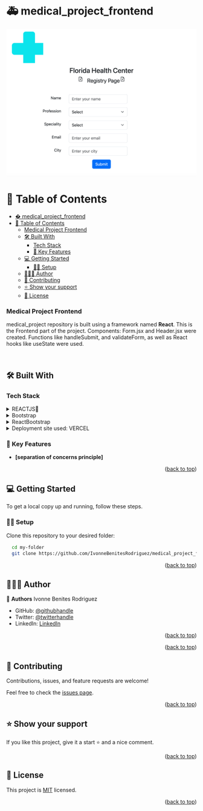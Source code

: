 #  🚑 medical_project_frontend
<div align="center">
  <img src="./src/assets/medical_project.png" />
</div>


# 📗 Table of Contents
- [� medical\_project\_frontend](#-medical_project_frontend)
- [📗 Table of Contents](#-table-of-contents)
    - [Medical Project Frontend ](#medical-project-frontend-)
  - [🛠 Built With ](#-built-with-)
    - [Tech Stack ](#tech-stack-)
    - [📕 Key Features ](#-key-features-)
  - [💻 Getting Started ](#-getting-started-)
    - [💪🏻 Setup](#-setup)
  - [👩🏽‍💻 Author ](#-author-)
  - [🤝 Contributing ](#-contributing-)
  - [⭐️ Show your support ](#️-show-your-support-)
  - [📝 License ](#-license-)

<!-- PROJECT DESCRIPTION -->

### Medical Project Frontend <a name="about-project"></a>

medical_project repository is built using a framework named **React**.
This is the Frontend part of the project. 
Components: Form.jsx and Header.jsx were created. 
Functions like handleSubmit, and validateForm, as well as React hooks like useState were used.

<br/>

## 🛠 Built With <a name="built-with"></a>

### Tech Stack <a name="tech-stack"></a>

<details>
<summary>REACTJS📕</summary>
  <ul>
    <li><a href="https://react.dev/">React</a></li>
  </ul>
  </details>
  <details>
      <summary>Bootstrap</summary>
      <ul>
          <li><a href="https://getbootstrap.com">Bootstrap</a></li>
    </ul>
    </details>
    <details>
      <summary>ReactBootstrap</summary>
      <ul>
          <li><a href="https://react-bootstrap.netlify.app">Bootstrap</a></li>
    </ul>
    </details>
    <details>
        <summary>Deployment site used: VERCEL</summary>
        <ul>
            <li><a href="https://vercel.com/">Vercel</a></li>
        </ul>
    </details>

### 📕 Key Features <a name="key-features"></a>

- **[separation of concerns principle]**

<p align="right">(<a href="#readme-top">back to top</a>)</p>

## 💻 Getting Started <a name="getting-started"></a>

To get a local copy up and running, follow these steps.

### 💪🏻 Setup

Clone this repository to your desired folder:

```sh
  cd my-folder
  git clone https://github.com/IvonneBenitesRodriguez/medical_project_frontend.git
```

<p align="right">(<a href="#readme-top">back to top</a>)</p>

## 👩🏽‍💻 Author <a name="author"></a>

🌸 **Authors** Ivonne Benites Rodriguez <br/>

- GitHub: [@githubhandle](https://github.com/IvonneBenitesRodriguez)
- Twitter: [@twitterhandle](https://twitter.com/IvonneBenitesR)
- LinkedIn: [LinkedIn](https://www.linkedin.com/in/ivonnebenites/)
  <br/>

<p align="right">(<a href="#readme-top">back to top</a>)</p>

<p align="right">(<a href="#readme-top">back to top</a>)</p>

## 🤝 Contributing <a name="contributing"></a>

Contributions, issues, and feature requests are welcome!

Feel free to check the [issues page](https://github.com/IvonneBenitesRodriguez/bakery_shop_site/issues).

<p align="right">(<a href="#readme-top">back to top</a>)</p>

## ⭐️ Show your support <a name="support"></a>

If you like this project, give it a start ⭐️ and a nice comment.

<p align="right">(<a href="#readme-top">back to top</a>)</p>

<!-- LICENSE -->

## 📝 License <a name="license"></a>

This project is [MIT](./LICENSE) licensed.

<p align="right">(<a href="#readme-top">back to top</a>)</p>

